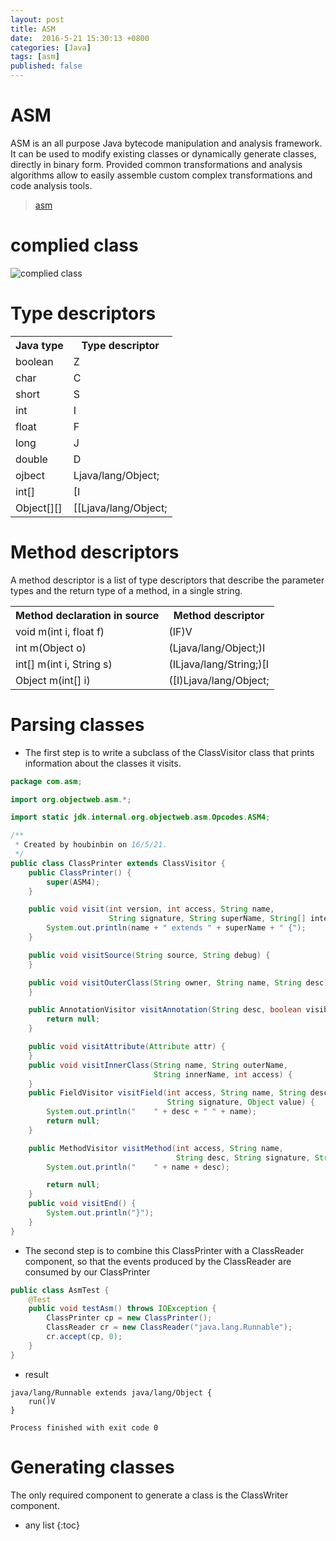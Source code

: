 ```yaml
---
layout: post
title: ASM
date:  2016-5-21 15:30:13 +0800
categories: [Java]
tags: [asm]
published: false
---
```


# ASM

ASM is an all purpose Java bytecode manipulation and analysis framework. It can be used to modify existing classes or
dynamically generate classes, directly in binary form. Provided common transformations and analysis algorithms allow
to easily assemble custom complex transformations and code analysis tools.

> [asm](http://asm.ow2.org/)

# complied class

![complied class](https://raw.githubusercontent.com/houbb/resource/master/img/2016-05-21-asm-class.png)

# Type descriptors

<table class="table table-bordered table-hover">
    <tr><th>Java type</th><th>Type descriptor</th></tr>
    <tr><td>boolean</td><td>Z</td></tr>
    <tr><td>char</td><td>C</td></tr>
    <tr><td>short</td><td>S</td></tr>
    <tr><td>int</td><td>I</td></tr>
    <tr><td>float</td><td>F</td></tr>
    <tr><td>long</td><td>J</td></tr>
    <tr><td>double</td><td>D</td></tr>
    <tr><td>ojbect</td><td>Ljava/lang/Object;</td></tr>
    <tr><td>int[]</td><td>[I</td></tr>
    <tr><td>Object[][]</td><td>[[Ljava/lang/Object;</td></tr>
</table>

# Method descriptors

A method descriptor is a list of type descriptors that describe the parameter types and the return type of a method, in a single string.

<table class="table table-bordered table-hover">
    <tr><th>Method declaration in source</th><th>Method descriptor</th></tr>
    <tr><td>void m(int i, float f)</td><td>(IF)V</td></tr>
    <tr><td>int m(Object o)</td><td>(Ljava/lang/Object;)I</td></tr>
    <tr><td>int[] m(int i, String s)</td><td>(ILjava/lang/String;)[I</td></tr>
    <tr><td>Object m(int[] i)</td><td>([I)Ljava/lang/Object;</td></tr>
</table>

# Parsing classes

- The first step is to write a subclass of the ClassVisitor class that prints information about the classes it visits.

```java
package com.asm;

import org.objectweb.asm.*;

import static jdk.internal.org.objectweb.asm.Opcodes.ASM4;

/**
 * Created by houbinbin on 16/5/21.
 */
public class ClassPrinter extends ClassVisitor {
    public ClassPrinter() {
        super(ASM4);
    }

    public void visit(int version, int access, String name,
                      String signature, String superName, String[] interfaces) {
        System.out.println(name + " extends " + superName + " {");
    }

    public void visitSource(String source, String debug) {
    }

    public void visitOuterClass(String owner, String name, String desc) {
    }

    public AnnotationVisitor visitAnnotation(String desc, boolean visible) {
        return null;
    }

    public void visitAttribute(Attribute attr) {
    }
    public void visitInnerClass(String name, String outerName,
                                String innerName, int access) {
    }
    public FieldVisitor visitField(int access, String name, String desc,
                                   String signature, Object value) {
        System.out.println("    " + desc + " " + name);
        return null;
    }

    public MethodVisitor visitMethod(int access, String name,
                                     String desc, String signature, String[] exceptions) {
        System.out.println("    " + name + desc);

        return null;
    }
    public void visitEnd() {
        System.out.println("}");
    }
}
```

- The second step is to combine this ClassPrinter with a ClassReader component,
so that the events produced by the ClassReader are consumed by our ClassPrinter

```java
public class AsmTest {
    @Test
    public void testAsm() throws IOException {
        ClassPrinter cp = new ClassPrinter();
        ClassReader cr = new ClassReader("java.lang.Runnable");
        cr.accept(cp, 0);
    }
}
```

- result

```
java/lang/Runnable extends java/lang/Object {
    run()V
}

Process finished with exit code 0
```

# Generating classes

The only required component to generate a class is the ClassWriter component.

* any list
{:toc}